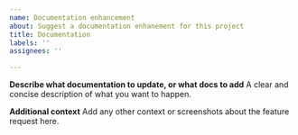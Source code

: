 ```yaml
---
name: Documentation enhancement
about: Suggest a documentation enhanement for this project
title: Documentation
labels: ''
assignees: ''

---
```


**Describe what documentation to update, or what docs to add**
A clear and concise description of what you want to happen.

**Additional context**
Add any other context or screenshots about the feature request here.

